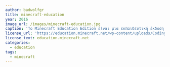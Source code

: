 ```yaml
---
author: badwolfgr
title: minecraft-education
year: 2016
image_url: /images/minecraft-education.jpg
caption: 'Το Minecraft Education Edition είναι μια εκπαιδευτική έκδοση του Minecraft ειδικά σχεδιασμένη για χρήση στην τάξη καθώς περιέχει δυνατότητες που το κάνουν εύκολο στη χρήση.'
license_url: 'https://education.minecraft.net/wp-content/uploads/Coding_Desktop.png'
license_text: education.minecraft.net
categories:
  - education
tags:
  - minecraft
---
```

